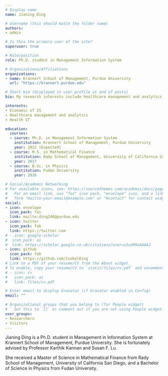 ```yaml
---
# Display name
name: Jianing Ding

# Username (this should match the folder name)
authors:
- admin

# Is this the primary user of the site?
superuser: true

# Role/position
role: Ph.D. student in Management Information System

# Organizations/Affiliations
organizations:
- name: Krannert School of Management, Purdue University
  url: "https://krannert.purdue.edu"

# Short bio (displayed in user profile at end of posts)
bio: My research interests include healthcare management and analytics.

interests:
- Economic of IS
- Healthcare management and analytics
- Health IT

education:
  courses:
  - course: Ph.D. in Management Information System
    institution: Krannert School of Management, Purdue University
    year: 2022 (Expected)
  - course: M.S. in Mathematical Finance
    institution: Rady School of Management, University of California San Diego
    year: 2017
  - course: B.Sc. in Physics
    institution: Fudan University
    year: 2016

# Social/Academic Networking
# For available icons, see: https://sourcethemes.com/academic/docs/page-builder/#icons
#   For an email link, use "fas" icon pack, "envelope" icon, and a link in the
#   form "mailto:your-email@example.com" or "#contact" for contact widget.
social:
- icon: envelope
  icon_pack: fas
  link: mailto:ding246@purdue.edu
- icon: twitter
  icon_pack: fab
  link: https://twitter.com
# - icon: google-scholar
#  icon_pack: ai
#  link: https://scholar.google.co.uk/citations?user=sIwtMXoAAAAJ
- icon: github
  icon_pack: fab
  link: https://github.com/IsobelDing
# Link to a PDF of your resume/CV from the About widget.
# To enable, copy your resume/CV to `static/files/cv.pdf` and uncomment the lines below.
# - icon: cv
#   icon_pack: ai
#   link: files/cv.pdf

# Enter email to display Gravatar (if Gravatar enabled in Config)
email: ""

# Organizational groups that you belong to (for People widget)
#   Set this to `[]` or comment out if you are not using People widget.
user_groups:
- Researchers
- Visitors
---
```


Jianing Ding is a Ph.D. student in Management in Information System at Krannert School of Management, Purdue University. She is fortunately advised by Professor Karthik Kannan and Susan F. Lu.

She received a Master of Science in Mathematical Finance from Rady School of Management, University of California San Diego, and a Bachelor of Science in Physics from Fudan University.
